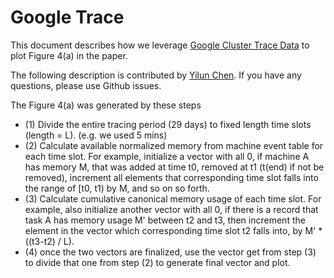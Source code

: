 # Google Trace

This document describes how we leverage [Google Cluster Trace Data](https://github.com/google/cluster-data) to plot Figure 4(a) in the paper.

The following description is contributed by [Yilun Chen](https://github.com/yilun0206). If you have any questions, please use Github issues.

The Figure 4(a) was generated by these steps
- (1) Divide the entire tracing period (29 days) to fixed length time slots (length = L). (e.g. we used 5 mins)
- (2) Calculate available normalized memory from machine event table for each time slot. For example, initialize a vector with all 0, if machine A has memory M, that was added at time t0, removed at t1 (t(end) if not be removed), increment all elements that corresponding time slot falls into the range of [t0, t1) by M, and so on so forth.
- (3) Calculate cumulative canonical memory usage of each time slot. For example, also initialize another vector with all 0, if there is a record that task A has memory usage M' between t2 and t3, then increment the element in the vector which corresponding time slot t2 falls into, by M' * ((t3-t2) / L).
- (4) once the two vectors are finalized, use  the vector get from step (3) to divide that one from step (2) to generate final vector and plot.